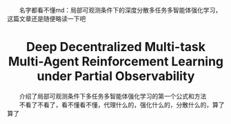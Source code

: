 &emsp;&emsp;名字都看不懂md：局部可观测条件下的深度分散多任务多智能体强化学习，这篇文章还是随便略读一下吧  
# <center>Deep Decentralized Multi-task Multi-Agent Reinforcement Learning under Partial Observability</center>  
&emsp;&emsp;介绍了局部可观测条件下多任务多智能体强化学习的第一个公式和方法  
&emsp;&emsp;不看了不看了，看不懂看不懂，代理什么的，强化什么的，分散什么的，算了算了  

